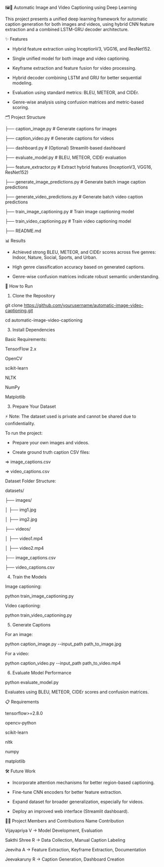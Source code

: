 🖼️🎥 Automatic Image and Video Captioning using Deep Learning

This project presents a unified deep learning framework for automatic caption generation for both images and videos, using hybrid CNN feature extraction and a combined LSTM-GRU decoder architecture.

✨ Features

* Hybrid feature extraction using InceptionV3, VGG16, and ResNet152.

* Single unified model for both image and video captioning.

* Keyframe extraction and feature fusion for video processing.

* Hybrid decoder combining LSTM and GRU for better sequential modeling.

* Evaluation using standard metrics: BLEU, METEOR, and CIDEr.

* Genre-wise analysis using confusion matrices and metric-based scoring.

🗂️ Project Structure

├── caption_image.py              # Generate captions for images

├── caption_video.py              # Generate captions for videos

├── dashboard.py                  # (Optional) Streamlit-based dashboard

├── evaluate_model.py             # BLEU, METEOR, CIDEr evaluation

├── feature_extractor.py          # Extract hybrid features (InceptionV3, VGG16, ResNet152)

├── generate_image_predictions.py # Generate batch image caption predictions

├── generate_video_predictions.py # Generate batch video caption predictions

├── train_image_captioning.py     # Train image captioning model

├── train_video_captioning.py     # Train video captioning model

├── README.md

📊 Results

* Achieved strong BLEU, METEOR, and CIDEr scores across five genres: Indoor, Nature, Social, Sports, and Urban.

* High genre classification accuracy based on generated captions.

* Genre-wise confusion matrices indicate robust semantic understanding.

🚀 How to Run

1. Clone the Repository

git clone https://github.com/yourusername/automatic-image-video-captioning.git

cd automatic-image-video-captioning

3. Install Dependencies

Basic Requirements:

TensorFlow 2.x

OpenCV

scikit-learn

NLTK

NumPy

Matplotlib

3. Prepare Your Dataset
   
⚡ Note:
The dataset used is private and cannot be shared due to confidentiality.

To run the project:

* Prepare your own images and videos.

* Create ground truth caption CSV files:

=> image_captions.csv

=> video_captions.csv

Dataset Folder Structure:

datasets/

├── images/

│   ├── img1.jpg

│   ├── img2.jpg

├── videos/

│   ├── video1.mp4

│   ├── video2.mp4

├── image_captions.csv

├── video_captions.csv

4. Train the Models
   
Image captioning:

python train_image_captioning.py

Video captioning:

python train_video_captioning.py


5. Generate Captions
   
For an image:

python caption_image.py --input_path path_to_image.jpg

For a video:

python caption_video.py --input_path path_to_video.mp4


6. Evaluate Model Performance
   
python evaluate_model.py

Evaluates using BLEU, METEOR, CIDEr scores and confusion matrices.

📋 Requirements

tensorflow>=2.8.0

opencv-python

scikit-learn

nltk

numpy

matplotlib


🛠️ Future Work

* Incorporate attention mechanisms for better region-based captioning.

* Fine-tune CNN encoders for better feature extraction.

* Expand dataset for broader generalization, especially for videos.

* Deploy an improved web interface (Streamlit dashboard).



👨‍💻 Project Members and Contributions
Name	         Contribution

Vijayapriya V	 -> Model Development, Evaluation

Sakthi Shree R -> Data Collection, Manual Caption Labeling

Jeeviha A	     -> Feature Extraction, Keyframe Extraction, Documentation

Jeevakaruny R  -> Caption Generation, Dashboard Creation

